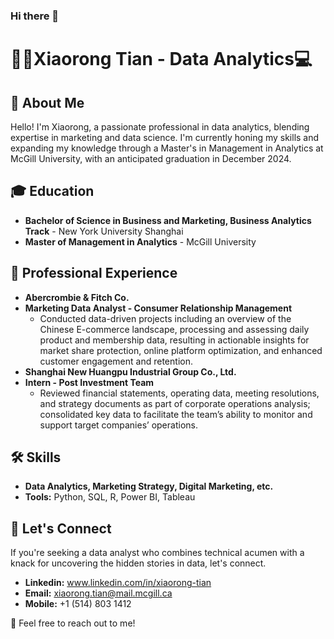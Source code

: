 ### Hi there 👋
# 🧑‍💼Xiaorong Tian - Data Analytics💻

## 🔎 About Me
Hello! I'm Xiaorong, a passionate professional in data analytics, blending expertise in marketing and data science. I'm currently honing my skills and expanding my knowledge through a Master's in Management in Analytics at McGill University, with an anticipated graduation in December 2024.

## 🎓 Education
- **Bachelor of Science in Business and Marketing, Business Analytics Track** - New York University Shanghai
- **Master of Management in Analytics** - McGill University

## 💼 Professional Experience
- **Abercrombie & Fitch Co.**
- **Marketing Data Analyst - Consumer Relationship Management**
  - Conducted data-driven projects including an overview of the Chinese E-commerce landscape, processing and assessing daily product and membership data, resulting in actionable insights for market share protection, online platform optimization, and enhanced customer engagement and retention.
- **Shanghai New Huangpu Industrial Group Co., Ltd.**
- **Intern - Post Investment Team**
  - Reviewed financial statements, operating data, meeting resolutions, and strategy documents as part of corporate operations analysis; consolidated key data to facilitate the team’s ability to monitor and support target companies’ operations.

## 🛠️ Skills
- **Data Analytics, Marketing Strategy, Digital Marketing, etc.**
- **Tools:** Python, SQL, R, Power BI, Tableau

## 📨 Let's Connect
If you're seeking a data analyst who combines technical acumen with a knack for uncovering the hidden stories in data, let's connect. 
  - **Linkedin:** www.linkedin.com/in/xiaorong-tian
  - **Email:** xiaorong.tian@mail.mcgill.ca
  - **Mobile:** +1 (514) 803 1412 

🤝 Feel free to reach out to me!
